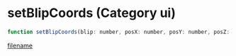 # setBlipCoords (Category ui)

```js
function setBlipCoords(blip: number, posX: number, posY: number, posZ: number): void
```

[filename](setBlipCoords_m.md ':include')